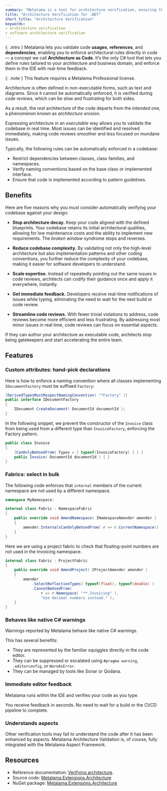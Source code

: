 ```yaml
---
summary: "Metalama is a tool for architecture verification, ensuring that your C# codebase complies to the intended software architecture."
title: "Architecture Verification for .NET"
short_title: "Architecture Verification"
keywords:
- architecture verification
- software architecture verification
---
```


{: .intro }
Metalama lets you validate code **usages**, **references**, and **dependencies**, enabling you to enforce architectural rules directly in code — a concept we call **Architecture as Code**. It’s the only C# tool that lets you define rules tailored to your architecture and business domain, and enforce them in the IDE with real-time feedback.

{: .note }
This feature requires a Metalama Professional license.

Architecture is often defined in non-executable forms, such as text and diagrams. Since it cannot be automatically enforced, it is verified during _code reviews_, which can be slow and frustrating for both sides.

As a result, the _real_ architecture of the code departs from the _intended_ one, a phenomenon known as _architecture erosion_.

Expressing architecture in an _executable_ way allows you to validate the codebase in real time. Most issues can be identified and resolved immediately, making code reviews smoother and less focused on mundane issues.

Typically, the following rules can be automatically enforced in a codebase:

- Restrict dependencies between classes, class families, and namespaces.
- Verify naming conventions based on the base class or implemented interface.
- Ensure that code is implemented according to pattern guidelines.

## Benefits

Here are five reasons why you _must_ consider automatically verifying your codebase against your design:

- **Stop architecture decay.** Keep your code aligned with the defined blueprints. Your codebase retains its initial architectural qualities, allowing for low maintenance costs and the ability to implement new requirements. The _broken window_ syndrome stops and reverses.

- **Reduce codebase complexity.** By validating not only the high-level architecture but also implementation patterns and other coding conventions, you further reduce the complexity of your codebase, making it easier for software developers to understand.

- **Scale expertise.** Instead of repeatedly pointing out the same issues in code reviews, architects can codify their guidance once and apply it everywhere, instantly.

- **Get immediate feedback.** Developers receive real-time notifications of issues while typing, eliminating the need to wait for the next build or code review.

- **Streamline code reviews.** With fewer trivial violations to address, code reviews become more efficient and less frustrating. By addressing most minor issues in real time, code reviews can focus on essential aspects.

If they can author your architecture as executable code, architects stop being gatekeepers and start accelerating the entire team.

## Features

### Custom attributes: hand-pick declarations

Here is how to enforce a naming convention where all classes implementing `IDocumentFactory` must be suffixed `Factory`:

```csharp
[DerivedTypesMustRespectNamingConvention( "*Factory" )]
public interface IDocumentFactory
{
    IDocument CreateDocument( DocumentId documentId );
}
```

In the following snippet, we prevent the constructor of the `Invoice` class from being used from a different type than `InvoiceFactory`, enforcing the Factory pattern.

```csharp
public class Invoice
{
    [CanOnlyBeUsedFrom( Types = [ typeof(InvoiceFactory) ] ) ]
    public Invoice( DocumentId documentId ) { }
}
```

### Fabrics: select in bulk

The following code enforces that `internal` members of the current namespace are not used by a different namespace.

```csharp
namespace MyNamespace;

internal class Fabric : NamespaceFabric
{
    public override void AmendNamespace( INamespaceAmender amender )
    {
        amender.InternalsCanOnlyBeUsedFrom( r => r.CurrentNamespace() );
    }
}
```

Here we are using a project fabric to check that floating-point numbers are not used in the Invoicing namespace.

```csharp
internal class Fabric : ProjectFabric
{
    public override void AmendProject( IProjectAmender amender )
    {
        amender
            .SelectReflectionTypes( typeof(float), typeof(double) )
            .CannotBeUsedFrom(
                r => r.Namespace( "**.Invoicing" ),
                "Use decimal numbers instead." );
    }
}
```

### Behaves like native C# warnings

Warnings reported by Metalama behave like native C# warnings.

This has several benefits:

- They are represented by the familiar squiggles directly in the code editor.
- They can be suppressed or escalated using `#pragma warning`, `.editorconfig`, or `WarnAsError`.
- They can be managed by tools like Sonar or Qodana.

### Immediate editor feedback

Metalama runs within the IDE and verifies your code as you type.

You receive feedback in seconds. No need to wait for a build or the CI/CD pipeline to complete.

### Understands aspects

Other verification tools may fail to understand the code after it has been enhanced by aspects. Metalama Architecture Validation is, of course, fully integrated with the Metalama Aspect Framework.

## Resources

- Reference documentation: [Verifying architecture](https://doc.postsharp.net/metalama/conceptual/architecture).
- Source code: [Metalama.Extensions.Architecture](https://github.com/postsharp/Metalama.Extensions/tree/release/2024.2/src/Metalama.Extensions.Architecture)
- NuGet package: [Metalama.Extensions.Architecture](https://www.nuget.org/packages/Metalama.Extensions.Architecture)

